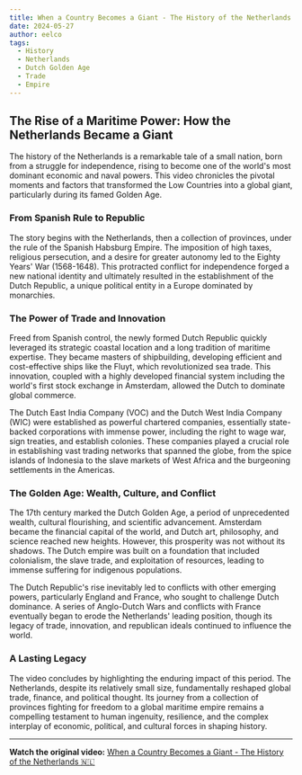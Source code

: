```yaml
---
title: When a Country Becomes a Giant - The History of the Netherlands
date: 2024-05-27
author: eelco
tags:
  - History
  - Netherlands
  - Dutch Golden Age
  - Trade
  - Empire
---
```


## The Rise of a Maritime Power: How the Netherlands Became a Giant

The history of the Netherlands is a remarkable tale of a small nation, born from a struggle for independence, rising to become one of the world's most dominant economic and naval powers. This video chronicles the pivotal moments and factors that transformed the Low Countries into a global giant, particularly during its famed Golden Age.

### From Spanish Rule to Republic

The story begins with the Netherlands, then a collection of provinces, under the rule of the Spanish Habsburg Empire. The imposition of high taxes, religious persecution, and a desire for greater autonomy led to the Eighty Years' War (1568-1648). This protracted conflict for independence forged a new national identity and ultimately resulted in the establishment of the Dutch Republic, a unique political entity in a Europe dominated by monarchies.

### The Power of Trade and Innovation

Freed from Spanish control, the newly formed Dutch Republic quickly leveraged its strategic coastal location and a long tradition of maritime expertise. They became masters of shipbuilding, developing efficient and cost-effective ships like the Fluyt, which revolutionized sea trade. This innovation, coupled with a highly developed financial system including the world's first stock exchange in Amsterdam, allowed the Dutch to dominate global commerce.

The Dutch East India Company (VOC) and the Dutch West India Company (WIC) were established as powerful chartered companies, essentially state-backed corporations with immense power, including the right to wage war, sign treaties, and establish colonies. These companies played a crucial role in establishing vast trading networks that spanned the globe, from the spice islands of Indonesia to the slave markets of West Africa and the burgeoning settlements in the Americas.

### The Golden Age: Wealth, Culture, and Conflict

The 17th century marked the Dutch Golden Age, a period of unprecedented wealth, cultural flourishing, and scientific advancement. Amsterdam became the financial capital of the world, and Dutch art, philosophy, and science reached new heights. However, this prosperity was not without its shadows. The Dutch empire was built on a foundation that included colonialism, the slave trade, and exploitation of resources, leading to immense suffering for indigenous populations.

The Dutch Republic's rise inevitably led to conflicts with other emerging powers, particularly England and France, who sought to challenge Dutch dominance. A series of Anglo-Dutch Wars and conflicts with France eventually began to erode the Netherlands' leading position, though its legacy of trade, innovation, and republican ideals continued to influence the world.

### A Lasting Legacy

The video concludes by highlighting the enduring impact of this period. The Netherlands, despite its relatively small size, fundamentally reshaped global trade, finance, and political thought. Its journey from a collection of provinces fighting for freedom to a global maritime empire remains a compelling testament to human ingenuity, resilience, and the complex interplay of economic, political, and cultural forces in shaping history.

---
**Watch the original video:**
[When a Country Becomes a Giant - The History of the Netherlands 🇳🇱](https://youtu.be/eKxNGFjyRv0?si=Vvq2UwVhRfEjs61U)